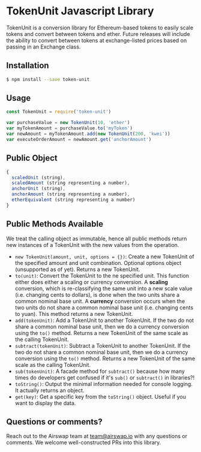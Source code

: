 # TokenUnit Javascript Library

TokenUnit is a conversion library for Ethereum-based tokens to easily scale tokens and convert between tokens and ether. Future releases will include the ability to convert between tokens at exchange-listed prices based on passing in an Exchange class.


## Installation

```bash
$ npm install --save token-unit
```

## Usage

```javascript
const TokenUnit = require('token-unit')

var purchaseValue = new TokenUnit(10, 'ether')
var myTokenAmount = purchaseValue.to('myToken')
var newAmount = myTokenAmount.add(new TokenUnit(200, 'kwei'))
var executeOrderAmount = newAmount.get('anchorAmount')
```

## Public Object

```javascript
{
  scaledUnit (string),
  scaledAmount (string representing a number),
  anchorUnit (string),
  anchorAmount (string representing a number),
  etherEquivalent (string representing a number)
}
```

## Public Methods Available

We treat the calling object as immutable, hence all public methods return new instances of a TokenUnit with the new values from the operation.

* `new TokenUnit(amount, unit, options = {})`: Create a new TokenUnit of the specified amount and unit combination. Optional options object (unsupported as of yet). Returns a new TokenUnit.
* `to(unit)`: Convert the TokenUnit to the ne specified unit. This function either does either a scaling or currency conversion. A **scaling** conversion, which is re-classifying the same unit into a new scale value (i.e. changing cents to dollars), is done when the two units share a common nominal base unit. A **currency** conversion occurs when the two units do not share a common nominal base unit (i.e. changing cents to yuan). This method returns a new TokenUnit.
* `add(tokenUnit)`: Add a TokenUnit to another TokenUnit. If the two do not share a common nominal base unit, then we do a currency conversion using the `to()` method. Returns a new TokenUnit of the same scale as the calling TokenUnit.
* `subtract(tokenUnit)`: Subtract a TokenUnit to another TokenUnit. If the two do not share a common nominal base unit, then we do a currency conversion using the `to()` method. Returns a new TokenUnit of the same scale as the calling TokenUnit.
* `sub(tokenUnit)`: A facade method for `subtract()` because how many times do developers get confused if it's `sub()` or `subtract()` in libraries?!
* `toString()`: Output the minimal information needed for console logging. It actually returns an object.
* `get(key)`: Get a specific key from the `toString()` object. Useful if you want to display the data.

## Questions or comments?

Reach out to the Airswap team at team@airswap.io with any questions or comments. We welcome well-constructed PRs into this library.
